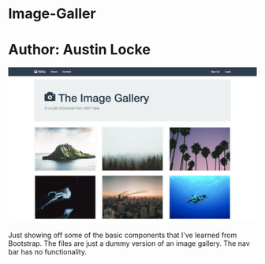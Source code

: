 # Image-Galler
# Author: Austin Locke

![Alt text](/screenshot1.png?raw=true)

Just showing off some of the basic components that I've learned from Bootstrap. The files are just a dummy version of an image
gallery. The nav bar has no functionality.
